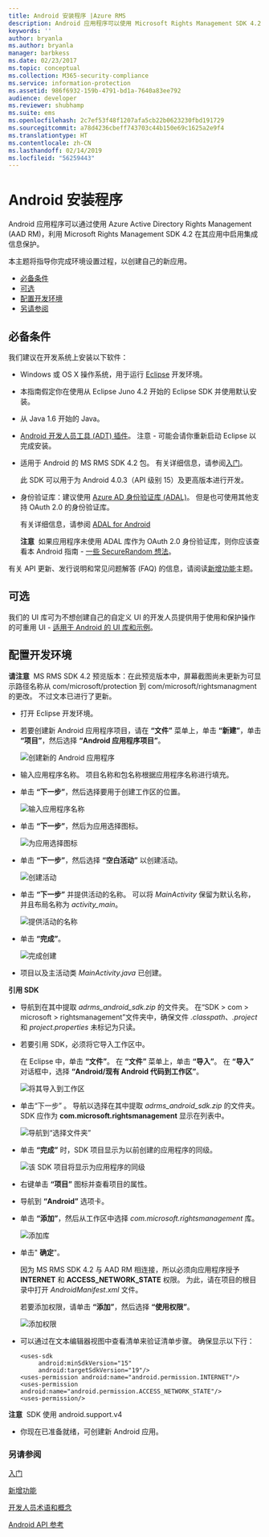 ```yaml
---
title: Android 安装程序 |Azure RMS
description: Android 应用程序可以使用 Microsoft Rights Management SDK 4.2 在其应用程序中启用集成信息保护。
keywords: ''
author: bryanla
ms.author: bryanla
manager: barbkess
ms.date: 02/23/2017
ms.topic: conceptual
ms.collection: M365-security-compliance
ms.service: information-protection
ms.assetid: 986f6932-159b-4791-bd1a-7640a83ee792
audience: developer
ms.reviewer: shubhamp
ms.suite: ems
ms.openlocfilehash: 2c7ef53f48f1207afa5cb22b0623230fbd191729
ms.sourcegitcommit: a78d4236cbeff743703c44b150e69c1625a2e9f4
ms.translationtype: HT
ms.contentlocale: zh-CN
ms.lasthandoff: 02/14/2019
ms.locfileid: "56259443"
---
```

# <a name="android-setup"></a>Android 安装程序

Android 应用程序可以通过使用 Azure Active Directory Rights Management (AAD RM)，利用 Microsoft Rights Management SDK 4.2 在其应用中启用集成信息保护。

本主题将指导你完成环境设置过程，以创建自己的新应用。

-   [必备条件](#prerequisites)
-   [可选](#optional)
-   [配置开发环境](#configuring-your-development-environment)
-   [另请参阅](#see-also)

## <a name="prerequisites"></a>必备条件

我们建议在开发系统上安装以下软件：

-   Windows 或 OS X 操作系统，用于运行 [Eclipse](https://www.oracle.com/technetwork/java/javase/downloads/jre7-downloads-1880261.html) 开发环境。
-   本指南假定你在使用从 Eclipse Juno 4.2 开始的 Eclipse SDK 并使用默认安装。
-   从 Java 1.6 开始的 Java。
-   [Android 开发人员工具 (ADT) 插件](https://developer.android.com/studio/install)。 注意 - 可能会请你重新启动 Eclipse 以完成安装。

     

-   适用于 Android 的 MS RMS SDK 4.2 包。 有关详细信息，请参阅[入门](get-started.md)。

    此 SDK 可以用于为 Android 4.0.3（API 级别 15）及更高版本进行开发。

-   身份验证库：建议使用 [Azure AD 身份验证库 (ADAL)](https://msdn.microsoft.com/library/jj573266.aspx)。 但是也可使用其他支持 OAuth 2.0 的身份验证库。

    有关详细信息，请参阅 [ADAL for Android](https://github.com/MSOpenTech/azure-activedirectory-library-for-android)

    **注意**  如果应用程序未使用 ADAL 库作为 OAuth 2.0 身份验证库，则你应该查看本 Android 指南 - [一些 SecureRandom 想法](https://android-developers.blogspot.com/2013/08/some-securerandom-thoughts.html)。

     

有关 API 更新、发行说明和常见问题解答 (FAQ) 的信息，请阅读[新增功能](release-notes.md)主题。

## <a name="optional"></a>可选

我们的 UI 库可为不想创建自己的自定义 UI 的开发人员提供用于使用和保护操作的可重用 UI - [适用于 Android 的 UI 库和示例](https://github.com/AzureAD/rms-sdk-ui-for-android)。

## <a name="configuring-your-development-environment"></a>配置开发环境

**请注意**  MS RMS SDK 4.2 预览版本：在此预览版本中，屏幕截图尚未更新为可显示路径名称从 com/microsoft/protection 到 com/microsoft/rightsmanagment 的更改。 不过文本已进行了更新。

 
-   打开 Eclipse 开发环境。
-   若要创建新 Android 应用程序项目，请在 **“文件”** 菜单上，单击 **“新建”**，单击 **“项目”**，然后选择 **“Android 应用程序项目”**。

    ![创建新的 Android 应用程序](../media/Android-setup-01c.png)

-   输入应用程序名称。 项目名称和包名称根据应用程序名称进行填充。
-   单击 **“下一步”**，然后选择要用于创建工作区的位置。

    ![输入应用程序名称](../media/Android-setup-02a.jpg)

-   单击 **“下一步”**，然后为应用选择图标。

    ![为应用选择图标](../media/Android-setup-03.png)

-   单击 **“下一步”**，然后选择 **“空白活动”** 以创建活动。

    ![创建活动](../media/Android-setup-04.png)

-   单击 **“下一步”** 并提供活动的名称。 可以将 *MainActivity* 保留为默认名称，并且布局名称为 *activity\_main*。

    ![提供活动的名称](../media/Android-setup-05a.jpg)

-   单击 **“完成”**。

    ![完成创建](../media/Android-setup-06.jpg)

-   项目以及主活动类 *MainActivity.java* 已创建。

**引用 SDK**

- 导航到在其中提取 *adrms\_android\_sdk.zip* 的文件夹。 在“SDK > com > microsoft > rightsmanagement”文件夹中，确保文件 *.classpath*、*.project* 和 *project.properties* 未标记为只读。
- 若要引用 SDK，必须将它导入工作区中。

  在 Eclipse 中，单击 **“文件”**。 在 **“文件”** 菜单上，单击 **“导入”**。 在 **“导入”** 对话框中，选择 **“Android/现有 Android 代码到工作区”**。

  ![将其导入到工作区](../media/Android-setup-07.png)

- 单击“下一步” 。 导航以选择在其中提取 *adrms\_android\_sdk.zip* 的文件夹。 SDK 应作为 **com.microsoft.rightsmanagement** 显示在列表中。

  ![导航到“选择文件夹”](../media/Android-setup-08c.jpg)

- 单击 **“完成”** 时，SDK 项目显示为以前创建的应用程序的同级。

  ![该 SDK 项目将显示为应用程序的同级](../media/Android-setup-09.jpg)

- 右键单击 **“项目”** 图标并查看项目的属性。
- 导航到 **“Android”** 选项卡。
- 单击 **“添加”**，然后从工作区中选择 *com.microsoft.rightsmanagement* 库。

  ![添加库](../media/Android-setup-10b.jpg)

- 单击" **确定**"。

  因为 MS RMS SDK 4.2 与 AAD RM 相连接，所以必须向应用程序授予 **INTERNET** 和 **ACCESS\_NETWORK\_STATE** 权限。 为此，请在项目的根目录中打开 *AndroidManifest.xml* 文件。

  若要添加权限，请单击 **“添加”**，然后选择 **“使用权限”**。

  ![添加权限](../media/Android-setup-11d.jpg)

- 可以通过在文本编辑器视图中查看清单来验证清单步骤。 确保显示以下行：

  ```
  <uses-sdk
       android:minSdkVersion="15"
       android:targetSdkVersion="19"/>
  <uses-permission android:name="android.permission.INTERNET"/>
  <uses-permission android:name="android.permission.ACCESS_NETWORK_STATE"/>
  <uses-permission/>
  ```

**注意**  SDK 使用 android.support.v4

-   你现在已准备就绪，可创建新 Android 应用。

### <a name="see-also"></a>另请参阅

[入门](get-started.md)

[新增功能](release-notes.md)

[开发人员术语和概念](core-concepts.md)

[Android API 参考](https://msdn.microsoft.com/library/dn758245.aspx)


